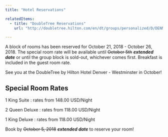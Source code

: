 ```yaml
---
title: "Hotel Reservations"

relatedItems:
  - title: "DoubleTree Reservations"
    url: "http://doubletree.hilton.com/en/dt/groups/personalized/D/DENNSDT-CAE-20181021/index.jhtml"

---
```

A block of rooms has been reserved for October 21, 2018 - October 26, 2018. The special room rate will be available until ~~October 5th~~ **_extended date_** or until the group block is sold-out, whichever comes first. Breakfast is included in the guest room rate.

See you at the DoubleTree by Hilton Hotel Denver - Westminster in October!

## Special Room Rates

1 King Suite
: rates from 148.00 USD/Night

2 Queen Deluxe
: rates from 118.00 USD/Night

1 King Deluxe
: rates from 118.00 USD/Night

Book by ~~October 5, 2018~~ **_extended date_** to reserve your room!

